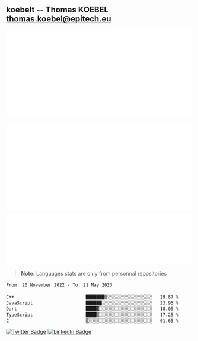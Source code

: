 ## koebelt -- Thomas KOEBEL <thomas.koebel@epitech.eu>

<!-- On github since 2018-->


![Metrics](/metrics.classic.svg)



<!--![Metrics](/metrics.plugin.introduction.repository.svg)-->
![Metrics](/metrics.plugin.isocalendar.svg)



![Metrics](/metrics.plugin.languages.svg)

> **Note:** Languages stats are only from personnal repositories

<!--START_SECTION:waka-->

```text
From: 20 November 2022 - To: 21 May 2023

C++                           ███████▒░░░░░░░░░░░░░░░░░   29.87 %
JavaScript                    ██████░░░░░░░░░░░░░░░░░░░   23.95 %
Dart                          ████▓░░░░░░░░░░░░░░░░░░░░   18.05 %
TypeScript                    ████▒░░░░░░░░░░░░░░░░░░░░   17.25 %
C                             ▒░░░░░░░░░░░░░░░░░░░░░░░░   01.65 %
```

<!--END_SECTION:waka-->

[![Twitter Badge](https://img.shields.io/badge/Twitter-Profile-informational?style=flat&logo=twitter&logoColor=white&color=1CA2F1)](https://twitter.com/jesuis_roux)
[![LinkedIn Badge](https://img.shields.io/badge/LinkedIn-Profile-informational?style=flat&logo=linkedin&logoColor=white&color=0D76A8)](https://www.linkedin.com/in/koebelt/)
